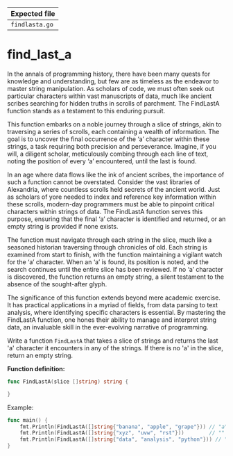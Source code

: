 | Expected file  |
| -------------- |
| `findlasta.go` |

# find_last_a

In the annals of programming history, there have been many quests for knowledge and understanding, but few are as timeless as the endeavor to master string manipulation. As scholars of code, we must often seek out particular characters within vast manuscripts of data, much like ancient scribes searching for hidden truths in scrolls of parchment. The FindLastA function stands as a testament to this enduring pursuit.

This function embarks on a noble journey through a slice of strings, akin to traversing a series of scrolls, each containing a wealth of information. The goal is to uncover the final occurrence of the ‘a’ character within these strings, a task requiring both precision and perseverance. Imagine, if you will, a diligent scholar, meticulously combing through each line of text, noting the position of every ‘a’ encountered, until the last is found.

In an age where data flows like the ink of ancient scribes, the importance of such a function cannot be overstated. Consider the vast libraries of Alexandria, where countless scrolls held secrets of the ancient world. Just as scholars of yore needed to index and reference key information within these scrolls, modern-day programmers must be able to pinpoint critical characters within strings of data. The FindLastA function serves this purpose, ensuring that the final ‘a’ character is identified and returned, or an empty string is provided if none exists.

The function must navigate through each string in the slice, much like a seasoned historian traversing through chronicles of old. Each string is examined from start to finish, with the function maintaining a vigilant watch for the ‘a’ character. When an ‘a’ is found, its position is noted, and the search continues until the entire slice has been reviewed. If no ‘a’ character is discovered, the function returns an empty string, a silent testament to the absence of the sought-after glyph.

The significance of this function extends beyond mere academic exercise. It has practical applications in a myriad of fields, from data parsing to text analysis, where identifying specific characters is essential. By mastering the FindLastA function, one hones their ability to manage and interpret string data, an invaluable skill in the ever-evolving narrative of programming.

Write a function `FindLastA` that takes a slice of strings and returns the last 'a' character it encounters in any of the strings. If there is no 'a' in the slice, return an empty string.

**Function definition:**

```go
func FindLastA(slice []string) string {

}
```

Example:

```go
func main() {
    fmt.Println(FindLastA([]string{"banana", "apple", "grape"})) // "a"
    fmt.Println(FindLastA([]string{"xyz", "uvw", "rst"}))        // ""
    fmt.Println(FindLastA([]string{"data", "analysis", "python"})) // "a"
}
```


